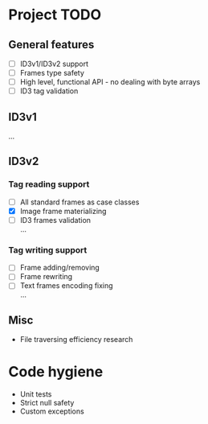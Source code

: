 # Project TODO
## General features
- [ ] ID3v1/ID3v2 support
- [ ] Frames type safety
- [ ] High level, functional API - no dealing with byte arrays
- [ ] ID3 tag validation
## ID3v1
...
## ID3v2
### Tag reading support
- [ ] All standard frames as case classes
- [x] Image frame materializing
- [ ] ID3 frames validation  
...
### Tag writing support
- [ ] Frame adding/removing
- [ ] Frame rewriting
- [ ] Text frames encoding fixing  
...
## Misc
- File traversing efficiency research
# Code hygiene
- Unit tests
- Strict null safety
- Custom exceptions
